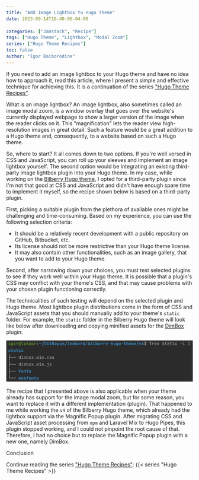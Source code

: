 ```yaml
---
title: "Add Image Lightbox to Hugo Theme"
date: 2023-09-14T16:40:06-04:00

categories: ["Jamstack", "Recipe"]
tags: ["Hugo Theme", "Lightbox", "Modal Zoom"]
series: ["Hugo Theme Recipes"]
toc: false
author: "Igor Baiborodine"
---
```


If you need to add an image lightbox to your Hugo theme and have no idea how to approach it, read this article, where I
present a simple and effective technique for achieving this. It is a continuation of the
series ["Hugo Theme Recipes"](/series/hugo-theme-recipes/).

<!--more-->

What is an image lightbox? An image lightbox, also sometimes called an image modal zoom, is a window overlay that goes
over the website's currently displayed webpage to show a larger version of the image when the reader clicks on it.
This "magnification" lets the reader view high-resolution images in great detail. Such a feature would be a great
addition to a Hugo theme and, consequently, to a website based on such a Hugo theme.

So, where to start? It all comes down to two options. If you're well versed in CSS and JavaScript, you can roll up your
sleeves and implement an image lightbox yourself. The second option would be integrating an existing third-party image
lightbox plugin into your Hugo theme. In my case, while working on
the [Bilberry Hugo theme](https://github.com/Lednerb/bilberry-hugo-theme), I opted for a third-party
plugin since I'm not that good at CSS and JavaScript and didn't have enough spare time to implement it myself, so the
recipe shown below is based on a third-party plugin.

First, picking a suitable plugin from the plethora of available ones might be challenging and time-consuming. Based on
my experience, you can use the following selection criteria:
* It should be a relatively recent development with a public repository on GitHub, Bitbucket, etc.
* Its license should not be more restrictive than your Hugo theme license.
* It may also contain other functionalities, such as an image gallery, that you want to add to your Hugo theme.

Second, after narrowing down your choices, you must test selected plugins to see if they work well within your Hugo
theme. It is possible that a plugin's CSS may conflict with your theme's CSS, and that may cause problems with your
chosen plugin functioning correctly.

The technicalities of such testing will depend on the selected plugin and Hugo theme. Most lightbox plugin distributions
come in the form of CSS and JavaScript assets that you should manually add to your theme's `static` folder. For example,
the `static` folder in the Bilberry Hugo theme will look like below after downloading and copying minified assets for
the [DimBox](https://github.com/hphaavikko/dimbox) plugin:

![Theme's Static Folder with Assets](theme-static-folder-with-assets.png)



The recipe that I presented above is also applicable when your theme already has support for the image modal zoom, but
for some reason, you want to replace it with a different implementation (plugin). That happened to me while working the
`v4` of the Bilberry Hugo theme, which already had the lightbox support via the Magnific Popup plugin. After migrating CSS
and JavaScript asset processing from `npm` and Laravel Mix to Hugo Pipes, this plugin stopped working, and I could not
pinpoint the root cause of that. Therefore, I had no choice but to replace the Magnific Popup plugin with a new one, namely
DimBox.

Conclusion

Continue reading the series ["Hugo Theme Recipes"](/series/hugo-theme-recipes/):
{{< series "Hugo Theme Recipes" >}}
